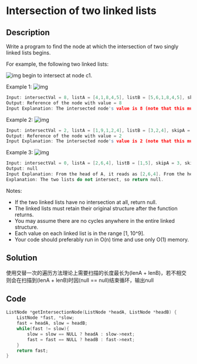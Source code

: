 # Intersection of two linked lists

## Description
Write a program to find the node at which the intersection of two singly linked lists begins.

For example, the following two linked lists:

![img](https://assets.leetcode.com/uploads/2018/12/13/160_statement.png)
begin to intersect at node c1.



Example 1:
![img](https://assets.leetcode.com/uploads/2020/06/29/160_example_1_1.png)
```C++
Input: intersectVal = 8, listA = [4,1,8,4,5], listB = [5,6,1,8,4,5], skipA = 2, skipB = 3
Output: Reference of the node with value = 8
Input Explanation: The intersected node's value is 8 (note that this must not be 0 if the two lists intersect). From the head of A, it reads as [4,1,8,4,5]. From the head of B, it reads as [5,6,1,8,4,5]. There are 2 nodes before the intersected node in A; There are 3 nodes before the intersected node in B.
```

Example 2:
![img](https://assets.leetcode.com/uploads/2020/06/29/160_example_2.png)
```C++
Input: intersectVal = 2, listA = [1,9,1,2,4], listB = [3,2,4], skipA = 3, skipB = 1
Output: Reference of the node with value = 2
Input Explanation: The intersected node's value is 2 (note that this must not be 0 if the two lists intersect). From the head of A, it reads as [1,9,1,2,4]. From the head of B, it reads as [3,2,4]. There are 3 nodes before the intersected node in A; There are 1 node before the intersected node in B.
```

Example 3:
![img](https://assets.leetcode.com/uploads/2018/12/13/160_example_3.png)
```C++
Input: intersectVal = 0, listA = [2,6,4], listB = [1,5], skipA = 3, skipB = 2
Output: null
Input Explanation: From the head of A, it reads as [2,6,4]. From the head of B, it reads as [1,5]. Since the two lists do not intersect, intersectVal must be 0, while skipA and skipB can be arbitrary values.
Explanation: The two lists do not intersect, so return null.
```

Notes:

- If the two linked lists have no intersection at all, return null.
- The linked lists must retain their original structure after the function returns.
- You may assume there are no cycles anywhere in the entire linked structure.
- Each value on each linked list is in the range [1, 10^9].
- Your code should preferably run in O(n) time and use only O(1) memory.

## Solution

使用交替一次的遍历方法理论上需要扫描的长度最长为(lenA + lenB)，若不相交则会在扫描到(lenA + lenB)时因(null == null)结束循环，输出null

## Code
```c++
ListNode *getIntersectionNode(ListNode *headA, ListNode *headB) {
    ListNode *fast, *slow;
    fast = headA, slow = headB;
    while(fast != slow){
        slow = slow == NULL ? headA : slow->next;
        fast = fast == NULL ? headB : fast->next;
    }
    return fast;
}
```